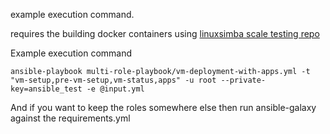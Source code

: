 example execution command.

requires the building docker containers using [linuxsimba scale testing repo]('https://github.com/linuxsimba/ansible-scale-testing')

Example execution command

```
ansible-playbook multi-role-playbook/vm-deployment-with-apps.yml -t "vm-setup,pre-vm-setup,vm-status,apps" -u root --private-key=ansible_test -e @input.yml
```

And if you want to keep the roles somewhere else then run ansible-galaxy against the requirements.yml
